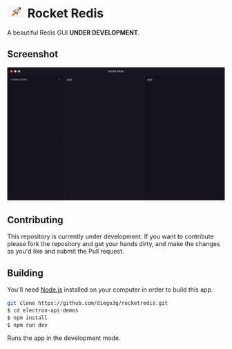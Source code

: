 # <img src=".github/rocket.png" width="40"> Rocket Redis

A beautiful Redis GUI <b>UNDER DEVELOPMENT</b>.

## Screenshot

![Rocket Redis](/.github/screenshot.png)

## Contributing

This repository is currently under development. If you want to contribute please fork the repository and get your hands dirty, and make the changes as you'd like and submit the Pull request.

## Building

You'll need [Node.js](https://nodejs.org) installed on your computer in order to build this app.

```bash
git clone https://github.com/diego3g/rocketredis.git
$ cd electron-api-demos
$ npm install
$ npm run dev
```

Runs the app in the development mode.<br />